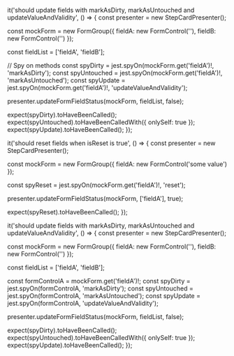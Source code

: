 it('should update fields with markAsDirty, markAsUntouched and updateValueAndValidity', () => {
  const presenter = new StepCardPresenter();

  const mockForm = new FormGroup({
    fieldA: new FormControl(''),
    fieldB: new FormControl('')
  });

  const fieldList = ['fieldA', 'fieldB'];

  // Spy on methods
  const spyDirty = jest.spyOn(mockForm.get('fieldA')!, 'markAsDirty');
  const spyUntouched = jest.spyOn(mockForm.get('fieldA')!, 'markAsUntouched');
  const spyUpdate = jest.spyOn(mockForm.get('fieldA')!, 'updateValueAndValidity');

  presenter.updateFormFieldStatus(mockForm, fieldList, false);

  expect(spyDirty).toHaveBeenCalled();
  expect(spyUntouched).toHaveBeenCalledWith({ onlySelf: true });
  expect(spyUpdate).toHaveBeenCalled();
});

it('should reset fields when isReset is true', () => {
  const presenter = new StepCardPresenter();

  const mockForm = new FormGroup({
    fieldA: new FormControl('some value')
  });

  const spyReset = jest.spyOn(mockForm.get('fieldA')!, 'reset');

  presenter.updateFormFieldStatus(mockForm, ['fieldA'], true);

  expect(spyReset).toHaveBeenCalled();
});



it('should update fields with markAsDirty, markAsUntouched and updateValueAndValidity', () => {
  const presenter = new StepCardPresenter();

  const mockForm = new FormGroup({
    fieldA: new FormControl(''),
    fieldB: new FormControl('')
  });

  const fieldList = ['fieldA', 'fieldB'];

  const formControlA = mockForm.get('fieldA')!;
  const spyDirty = jest.spyOn(formControlA, 'markAsDirty');
  const spyUntouched = jest.spyOn(formControlA, 'markAsUntouched');
  const spyUpdate = jest.spyOn(formControlA, 'updateValueAndValidity');

  presenter.updateFormFieldStatus(mockForm, fieldList, false);

  expect(spyDirty).toHaveBeenCalled();
  expect(spyUntouched).toHaveBeenCalledWith({ onlySelf: true });
  expect(spyUpdate).toHaveBeenCalled();
});
